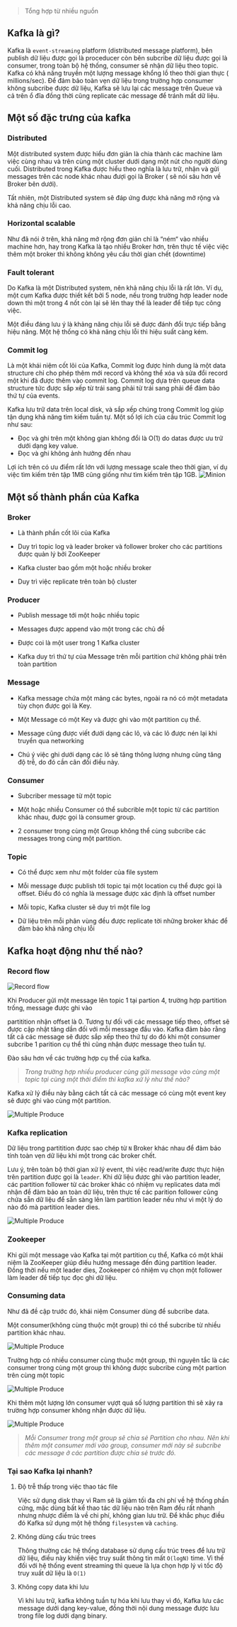 [title]: <> (Tổng hợp vài thứ về Apache Kafka)

[description]: <> (Tổng hợp lại một số khái niệm về kafka, các thành phần quan trọng của kafka)

[date]: <> (2021-01-21)

[tags]: <> (event-streaming)

> Tổng hợp từ nhiều nguồn

## Kafka là gì?

Kafka là `event-streaming` platform (distributed message platform),
bên publish dữ liệu được gọi là proceducer còn bên subcribe dữ liệu được gọi là consumer, trong toàn bộ hệ thống,
consumer sẽ nhận dữ liệu theo topic. Kafka có khả năng truyền một lượng message khổng lồ theo thời gian thực (
millions/sec).
Để đảm bảo toàn vẹn dữ liệu trong trường hợp consumer không subcribe được dữ liệu, Kafka sẽ lưu lại các message trên
Queue
và cả trên ổ đĩa đồng thời cũng replicate các message để tránh mất dữ liệu.

## Một số đặc trưng của kafka

### Distributed

Một distributed system được hiểu đơn giản là chia thành các machine làm việc cùng nhau và trên cùng một cluster dưới
dạng
một nút cho người dùng cuối. Distributed trong Kafka được hiểu theo nghĩa là lưu trữ, nhận và gửi messages trên các node
khác nhau đượi gọi là Broker
( sẽ nói sâu hơn về Broker bên dưới).

Tất nhiên, một Distributed system sẽ đáp ứng được khả năng mở rộng và khả năng chịu lỗi cao.

### Horizontal scalable

Như đã nói ở trên, khả năng mở rộng đơn giản chỉ là “ném“ vào nhiều machine hơn, hay trong Kafka là tạo nhiều Broker
hơn,
trên thực tế việc việc thêm một broker thì không không yêu cầu thời gian chết (downtime)

### Fault tolerant

Do Kafka là một Distributed system, nên khả năng chịu lỗi là rất lớn. Ví dụ, một cụm Kafka được thiết kết bởi 5 node,
nếu trong trường hợp leader node down thì một trong 4 nốt còn lại sẽ lên thay thế là leader để tiếp tục công việc.

Một điều đáng lưu ý là khảng năng chịu lỗi sẽ được đánh đổi trực tiếp bằng hiệu năng. Một hệ thống có khả năng chịu lỗi
thì hiệu suất càng kém.

### Commit log

Là một khái niệm cốt lõi của Kafka, Commit log được hình dung là một data structure chỉ cho phép thêm mới record và
không
thể xóa và sửa đổi record một khi đã được thêm vào commit log. Commit log dựa trên queue data structure tức được sắp xếp
từ trái sang phải từ trái sang phải để đảm bảo thứ tự của events.

Kafka lưu trữ data trên local disk, và sắp xếp chúng trong Commit log giúp tận dụng khả năng tìm kiếm tuần tự. Một số
lợi
ích của cấu trúc Commit log như sau:

- Đọc và ghi trên một không gian không đổi là O(1) do datas được ưu trữ dưới dạng key value.
- Đọc và ghi không ảnh hưởng đến nhau

Lợi ích trên có ưu điểm rất lớn với lượng message scale theo thời gian, ví dụ việc tìm kiếm trên tập 1MB cũng giống như
tìm kiếm trên tập 1GB.
![Minion](../../../../../images/2020-01-21-kafka-achitech.png)

## Một số thành phần của Kafka

### Broker

- Là thành phần cốt lõi của Kafka

+ Duy trì topic log và leader broker và follower broker cho các partitions được quản lý bởi ZooKeeper

* Kafka cluster bao gồm một hoặc nhiều broker

- Duy trì việc replicate trên toàn bộ cluster

### Producer

- Publish message tới một hoặc nhiều topic

+ Messages được append vào một trong các chủ đề

* Được coi là một user trong 1 Kafka cluster

- Kafka duy trì thứ tự của Message trên mỗi partition chứ không phải trên toàn partition

### Message

- Kafka message chứa một mảng các bytes, ngoài ra nó có một metadata tùy chọn được gọi là Key.

+ Một Message có một Key và được ghi vào một partition cụ thể.

* Message cũng được viết đưới dạng các lô, và các lô được nén lại khi truyền qua networking

- Chú ý việc ghi dưới dạng các lô sẽ tăng thông lượng nhưng cũng tăng độ trễ, do đó cần cân đối điều này.

### Consumer

- Subcriber message từ một topic

* Một hoặc nhiều Consumer có thể subcrible một topic từ các partition khác nhau, được gọi là consumer group.

+ 2 consumer trong cùng một Group không thể cùng subcribe các messages trong cùng một partition.

### Topic

- Có thể được xem như một folder của file system

+ Mỗi message được publish tới topic tại một location cụ thể được gọi là offset. Điều đó có nghĩa là message được xác
  định là offset number

* Mỗi topic, Kafka cluster sẽ duy trì một file log

- Dữ liệu trên mỗi phân vùng đều được replicate tời những broker khác để đảm bảo khả năng chịu lỗi

## Kafka hoạt động như thế nào?

### Record flow

![Record flow](../../../../../images/2021-01-21-kafka-concept/record-flow.jpg)

Khi Producer gửi một message lên topic 1 tại partion 4, trường hợp partition trống, message được ghi vào

partitition nhận offset là 0. Tương tự đối với các message tiếp theo, offset sẽ được cập nhật tăng dần đối với mỗi
message đầu vào. Kafka đảm bảo rằng tất cả các message sẽ được sắp xếp theo thứ tự do đó khi một consumer subcribe 1
parition cụ thể thì cũng nhận được message theo tuần tự.

Đào sâu hơn về các trường hợp cụ thể của kafka.

> *Trong trường hợp nhiều producer cùng gửi message vào cùng một topic tại cùng một thời điểm thì kafka xử lý như thế
nào?*

Kafka xử lý điều này bằng cách tất cả các message có cùng một event key sẽ được ghi vào cùng một partition.

![Multiple Produce](../../../../../images/2021-01-21-kafka-concept/multiple-producer.jpg)

### Kafka replication

Dữ liệu trong partitition được sao chép từ `N` Broker khác nhau để đảm bảo tính toàn vẹn dữ liệu khi một trong các
broker chết.

Lưu ý, trên toàn bộ thời gian xử lý event, thì việc read/write được thực hiện trên partition được gọi là `leader`. Khi
dữ liệu được ghi vào partition leader, các partition follower từ các broker khác có nhiệm vụ replicates data mới nhận để
đảm bảo an toàn dữ liệu, trên thực tế các parition follower cũng chứa sẵn dữ liệu để sẵn sàng lên làm partition leader
nếu như vì một lý do nào đó mà partition leader dies.

![Multiple Produce](../../../../../images/2021-01-21-kafka-concept/kafka-replication.jpg)

### Zookeeper

Khi gửi một message vào Kafka tại một partition cụ thể, Kafka có một khái niệm là ZooKeeper giúp điều hướng message đến
đúng partition leader. Đồng thời nếu một leader dies, Zookeeper có nhiệm vụ chọn một follower làm leader để tiếp tục đọc
ghi dữ liệu.

### Consuming data

Như đã đề cập trước đó, khái niệm Consumer dùng để subcribe data.

Một consumer(không cùng thuộc một group) thì có thể subcribe từ nhiều partition khác nhau.

![Multiple Produce](../../../../../images/2021-01-21-kafka-concept/consumer.jpg)

Trường hợp có nhiều consumer cùng thuộc một group, thì nguyên tắc là các consumer trong cùng một group thì không được
subcribe cùng một partion trên cùng một topic

![Multiple Produce](../../../../../images/2021-01-21-kafka-concept/consumer-group.jpg)

Khi thêm một lượng lớn consumer vựợt quá số lượng partition thì sẽ xảy ra trường hợp consumer không nhận được dữ liệu.

![Multiple Produce](../../../../../images/2021-01-21-kafka-concept/consumer3.jpg)

> *Mỗi Consumer trong một group sẽ chia sẻ Partition cho nhau. Nên khi thêm một consumer mới vào group, consumer mới này
sẽ subcribe các message ở các partition được chia sẻ trước đó.*

### Tại sao Kafka lại nhanh?

1. Độ trễ thấp trong việc thao tác file

   Việc sử dụng disk thay vì Ram sẽ là giảm tối đa chi phí về hệ thống phần cứng, mặc dùng bất kể thao tác dữ liệu nào
   trên Ram đều rất nhanh nhưng nhược điểm là về chi phí, không gian lưu trữ. Để khắc phục điều đó Kafka sử dụng một hệ
   thống `filesystem` và `caching`.

2. Không dùng cấu trúc trees

   Thông thường các hệ thống database sử dụng cấu trúc trees để lưu trữ dữ liệu, điều này khiến việc truy suất thông tin
   mất `O(logN)` time. Vì thế đối với hệ thống event streaming thì queue là lựa chọn hợp lý vì tốc độ truy xuất dữ liệu
   là `O(1)`

3. Không copy data khi lưu

   Vì khi lưu trữ, kafka không tuần tự hóa khi lưu thay vì đó, Kafka lưu các message dưới dạng key-value, đồng thời nội
   dung message được lưu trong file log dưới dạng binary.
   
